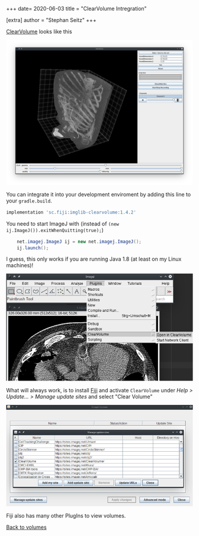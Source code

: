 +++
date= 2020-06-03
title = "ClearVolume Intregration"

[extra]
author = "Stephan Seitz"
+++

[ClearVolume](http://clearvolume.github.io/) looks like this

![](clearvolume.png)

You can integrate it into your development enviroment by adding this
line to your `gradle.build`.

```groovy
implementation 'sc.fiji:imglib-clearvolume:1.4.2'
```

You need to start ImageJ with (instead of `(new ij.ImageJ()).exitWhenQuitting(true);`)

```java
    net.imagej.ImageJ ij = new net.imagej.ImageJ();
    ij.launch();
```

I guess, this only works if you are running Java 1.8 (at least on my Linux machines)!

![](clearvolume_menu.png)

What will always work, is to install [Fiji](https://fiji.sc/) and
activate `ClearVolume` under *Help > Update... > Manage update sites* and
select "Clear Volume"

![](fiji.png)

Fiji also has many other PlugIns to view volumes.

[Back to volumes](../volume)
